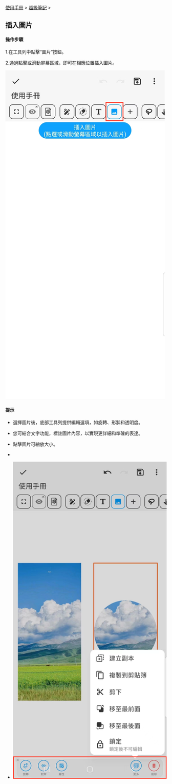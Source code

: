 [使用手冊](/dragonnest/drawnote/manual/zh-tw) > [超級筆記](/dragonnest/drawnote/manual/zh/super_note) >

插入圖片
---
#### 操作步驟

1.在工具列中點擊“圖片”按鈕。

2.通過點擊或滑動屏幕區域，即可在相應位置插入圖片。

![](imgs/insert_picture.png)

#### 提示
- 選擇圖片後，底部工具列提供編輯選項，如旋轉、形狀和透明度。
- 您可結合文字功能，標註圖片內容，以實現更詳細和準確的表達。
- 點擊圖片可縮放大小。
- 

- ![](imgs/insert_picture1.png)